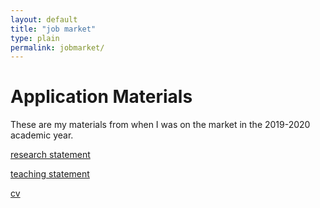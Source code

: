 ```yaml
---
layout: default
title: "job market"
type: plain
permalink: jobmarket/
---
```




# Application  Materials

These are my materials from when I was on the market in the 2019-2020
academic year.

[research statement](files/research.pdf)

[teaching statement](files/teaching.pdg)

[cv](files/cv_sarahmbrown.pdf)
